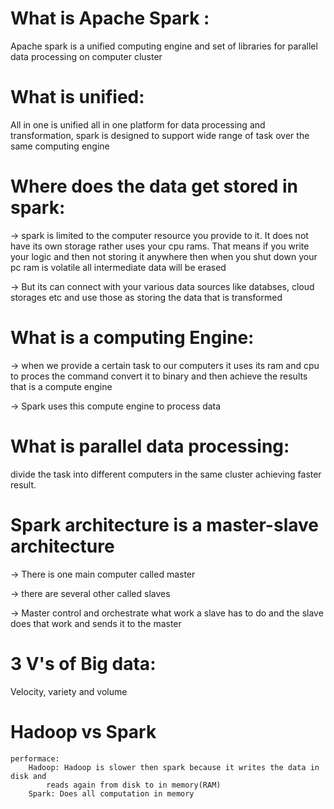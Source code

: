 
# What is Apache Spark :

Apache spark is a unified computing engine and set of libraries for parallel data processing on computer cluster

# What is unified: 

All in one is unified all in one platform for data processing and transformation,
spark is designed to support wide range of task over the same computing engine

# Where does the data get stored in spark:

-> spark is limited to the computer resource you provide to it. It does not have its own storage rather uses your cpu rams. That means if you write your logic and then not storing it anywhere then when you shut down your pc ram is volatile all intermediate data will be erased 

-> But its can connect with your various data sources like databses, cloud storages etc and use those as storing the data that is transformed



# What is a computing Engine:

-> when we provide a certain task to our computers it uses its ram and cpu to proces the command convert it to binary and then achieve the results that is a compute engine

-> Spark uses this compute engine to process data   

# What is parallel data processing:

divide the task into different computers in the same cluster achieving faster result.

# Spark architecture is a master-slave architecture 

-> There is one main computer called master 

-> there are several other called slaves 

-> Master control and orchestrate what work a slave has to do and the slave does that work and sends it to the master 


# 3 V's of Big data:

Velocity, variety and volume

# Hadoop vs Spark

	performace:
		Hadoop: Hadoop is slower then spark because it writes the data in disk and 
			reads again from disk to in memory(RAM)
		Spark: Does all computation in memory 
	




